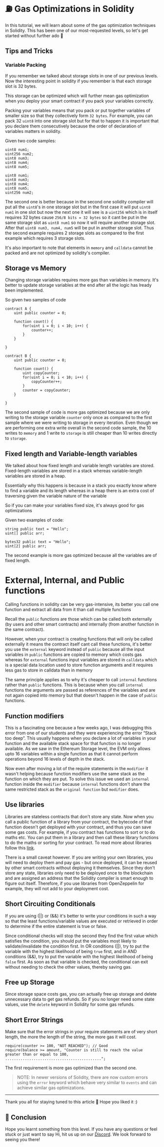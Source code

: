# ⛽ Gas Optimizations in Solidity

In this tutorial, we will learn about some of the gas optimization techniques in Solidity. This has been one of our most-requested levels, so let's get started without further ado 👀

## Tips and Tricks

### Variable Packing

If you remember we talked about storage slots in one of our previous levels. Now the interesting point in solidity if you remember is that each storage slot is 32 bytes.

This storage can be optimized which will further mean gas optimization when you deploy your smart contract if you pack your variables correctly.

Packing your variables means that you pack or put together variables of smaller size so that they collectively form `32 bytes`. For example, you can pack 32 `uint8` into one storage slot but for that to happen it is important that you declare them consecutively because the order of declaration of variables matters in solidity.

Given two code samples:

```solidity
uint8 num1;
uint256 num2;
uint8 num3;
uint8 num4;
uint8 num5;
```

```solidity
uint8 num1;
uint8 num3;
uint8 num4;
uint8 num5;
uint256 num2;
```

The second one is better because in the second one solidity compiler will put all the `uint8`'s in one storage slot but in the first case it will put `uint8 num1` in one slot but now the next one it will see is a `uint256` which is in itself requires 32 bytes cause `256/8 bits = 32 bytes` so it cant be put in the same storage slot as `uint8 num1` so now it will require another storage slot. After that `uint8 num3, num4, num5` will be put in another storage slot. Thus the second example requires 2 storage slots as compared to the first example which requires 3 storage slots.

It's also important to note that elements in `memory` and `calldata` cannot be packed and are not optimized by solidity's compiler.

<Quiz questionId="3f7890cd-ffdb-4fa2-8241-df57a9f4533e" />

## Storage vs Memory

Changing storage variables requires more gas than variables in memory.
It's better to update storage variables at the end after all the logic has lready been implemented.

So given two samples of code

```solidity
contract A {
    uint public counter = 0;

    function count() {
        for(uint i = 0; i < 10; i++) {
            counter++;
        }
    }

}
```

```solidity
contract B {
    uint public counter = 0;

    function count() {
        uint copyCounter;
        for(uint i = 0; i < 10; i++) {
            copyCounter++;
        }
        counter = copyCounter;
    }

}
```

The second sample of code is more gas optimized because we are only writing to the storage variable `counter` only once as compared to the first sample where we were writing to storage in every iteration. Even though we are performing one extra write overall in the second code sample, the 10 writes to `memory` and 1 write to `storage` is still cheaper than 10 writes directly to `storage`.

<Quiz questionId="bd7cd38d-d7f2-4078-a282-c5a7adde7405" />

## Fixed length and Variable-length variables

We talked about how fixed length and variable length variables are stored. Fixed-length variables are stored in a stack whereas variable-length variables are stored in a heap.

Essentially why this happens is because in a stack you exactly know where to find a variable and its length whereas in a heap there is an extra cost of traversing given the variable nature of the variable

So if you can make your variables fixed size, it's always good for gas optimizations

Given two examples of code:

```solidity
string public text = "Hello";
uint[] public arr;
```

```solidity
bytes32 public text = "Hello";
uint[2] public arr;
```

The second example is more gas optimized because all the variables are of fixed length.

# External, Internal, and Public functions

Calling functions in solidity can be very gas-intensive, its better you call one function and extract all data from it than call multiple functions

Recall the `public` functions are those which can be called both externally (by users and other smart contracts) and internally (from another function in the same contract).

However, when your contract is creating functions that will only be called externally it means the contract itself cant call these functions, it's better you use the `external` keyword instead of `public` because all the input variables in `public` functions are copied to memory which costs gas whereas for `external` functions input variables are stored in `calldata` which is a special data location used to store function arguments and it requires less gas to store in calldata than in memory

The same principle applies as to why it's cheaper to call `internal` functions rather than `public` functions. This is because when you call `internal` functions the arguments are passed as references of the variables and are not again copied into memory but that doesn't happen in the case of `public` functions.

<Quiz questionId="291907c1-c12f-4b42-b600-d28c7d0fb51e" />

## Function modifiers

This is a fascinating one because a few weeks ago, I was debugging this error from one of our students and they were experiencing the error “Stack too deep”. This usually happens when you declare a lot of variables in your function and the available stack space for that function is no longer available. As we saw in the Ethereum Storage level, the EVM only allows upto 16 variables within a single function as that it cannot perform operations beyond 16 levels of depth in the stack.

Now even after moving a lot of the require statements in the `modifier` it wasn't helping because function modifiers use the same stack as the function on which they are put. To solve this issue we used an `internal` function inside the `modifier` because `internal` functions don't share the same restricted stack as the `original function` but `modifier` does.

<Quiz questionId="07163f50-45f3-45aa-8e4d-801760b92737" />
<Quiz questionId="317e398a-d2a8-49c5-b6fc-de79b04fdd55" />

## Use libraries

Libraries are stateless contracts that don't store any state. Now when you call a public function of a library from your contract, the bytecode of that function doesn't get deployed with your contract, and thus you can save some gas costs. For example, if you contract has functions to sort or to do maths etc. You can put them in a library and then call these library functions to do the maths or sorting for your contract. To read more about libraries follow this [link](https://jeancvllr.medium.com/solidity-tutorial-all-about-libraries-762e5a3692f9).

There is a small caveat however. If you are writing your own libraries, you will need to deploy them and pay gas - but once deployed, it can be reused by other smart contracts without deploying it themselves. Since they don't store any state, libraries only need to be deployed once to the blockchain and are assigned an address that the Solidity compiler is smart enough to figure out itself. Therefore, if you use libraries from OpenZeppelin for example, they will not add to your deployment cost.

## Short Circuiting Conditionals

If you are using (||) or (&&) it's better to write your conditions in such a way so that the least functions/variable values are executed or retrieved in order to determine if the entire statement is true or false.

Since conditional checks will stop the second they find the first value which satisfies the condition, you should put the variables most likely to validate/invalidate the condition first. In OR conditions (||), try to put the variable with the highest likelihood of being `true` first, and in AND conditions (&&), try to put the variable with the highest likelihood of being `false` first. As soon as that variable is checked, the conditional can exit without needing to check the other values, thereby saving gas.

<Quiz questionId="dc5793a3-18c1-41f7-987d-cc3ae3bc0f18" />

## Free up Storage

Since storage space costs gas, you can actually free up storage and delete unnecessary data to get gas refunds. So if you no longer need some state values, use the `delete` keyword in Solidity for some gas refunds.

## Short Error Strings

Make sure that the error strings in your require statements are of very short length, the more the length of the string, the more gas it will cost.

```solidity
require(counter >= 100, "NOT REACHED"); // Good
require(balance >= amount, "Counter is still to reach the value greater than or equal to 100, ............................................";
```

The first requirement is more gas optimized than the second one.

> NOTE: In newer versions of Solidity, there are now custom errors using the `error` keyword which behave very similar to `events` and can achieve similar gas optimizations.

---

Thank you all for staying tuned to this article 🚀 Hope you liked it :)

<Quiz questionId="c2222fea-abeb-4566-b981-01f85853592b" />

## 👋 Conclusion

Hope you learnt something from this level. If you have any questions or feel stuck or just want to say Hi, hit us up on our [Discord](https://discord.gg/learnweb3). We look forward to seeing you there!

<SubmitQuiz />
